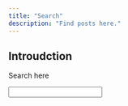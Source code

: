 ```yaml
---
title: "Search"
description: "Find posts here."
---
```


## Introudction

Search here

<form id="search-form">
    <input type="text" id="search-input">
</form>

<!-- List where search results will be rendered -->
<ul id="search-results"></ul>

<!-- <script>
let documents = {{ site.posts | jsonify }}
</script> -->
<!-- Import lunr.js from unpkg.com -->
<script src="https://unpkg.com/lunr/lunr.js"></script>

<!-- {% include components/search-lunr.html %} -->
